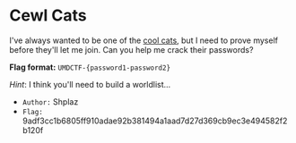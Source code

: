 # Cewl Cats

I've always wanted to be one of the [cool cats](https://www.urbandictionary.com/define.php?term=Cool%20Cat), but I need to prove myself before they'll let me join. Can you help me crack their passwords?

**Flag format:** `UMDCTF-{password1-password2}`

_Hint_: I think you'll need to build a worldlist...

* `Author:` Shplaz
* `Flag:` 9adf3cc1b6805ff910adae92b381494a1aad7d27d369cb9ec3e494582f2b120f